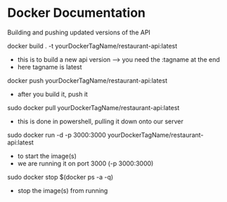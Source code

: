 # Docker Documentation
Building and pushing updated versions of the API

docker build . -t yourDockerTagName/restaurant-api:latest
- this is to build a new api version --> you need the :tagname at the end
- here tagname is latest

docker push yourDockerTagName/restaurant-api:latest
- after you build it, push it

sudo docker pull yourDockerTagName/restaurant-api:latest 
- this is done in powershell, pulling it down onto our server

sudo docker run -d -p 3000:3000 yourDockerTagName/restaurant-api:latest
- to start the image(s)
- we are running it on port 3000 (-p 3000:3000)

sudo docker stop $(docker ps -a -q)
- stop the image(s) from running
